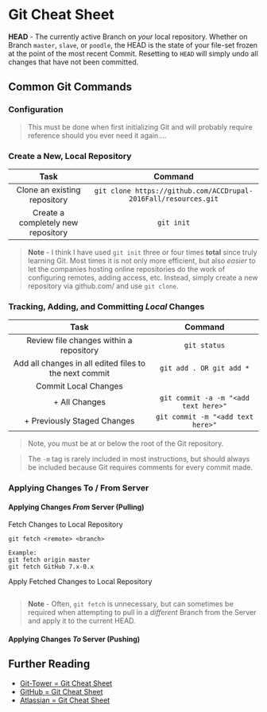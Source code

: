 # Git Cheat Sheet

**HEAD** - The currently active Branch on *your* local repository. Whether on Branch ```master```, ```slave```, or ```poodle```, the HEAD is the state of your file-set frozen at the point of the most recent Commit. Resetting to ```HEAD``` will simply undo all changes that have not been committed.

## Common Git Commands

### Configuration
> This must be done when first initializing Git and will probably require reference should you ever need it again....





### Create a New, Local Repository
| Task  | Command   |
| :---: | :---: |
| Clone an existing repository  | ``` git clone https://github.com/ACCDrupal-2016Fall/resources.git ``` |
| Create a completely new repository  | ```git init```  |

> **Note** - I think I have used ```git init``` three or four times **total** since truly learning Git. Most times it is not only more efficient, but also *easier* to let the companies hosting online repositories do the work of configuring remotes, adding access, etc. Instead, simply create a new repository via github.com/ and use ```git clone```.

### Tracking, Adding, and Committing *Local* Changes
| Task  | Command   |
| :---: | :---: |
| Review file changes within a repository  | ``` git status ``` |
| Add all changes in all edited files to the next commit  | ```git add . OR git add *```  |
| Commit Local Changes  |   |
| + All Changes  | ```git commit -a -m "<add text here>"```  |
| + Previously Staged Changes  | ```git commit -m "<add text here>"```  |
> Note, you must be at or below the root of the Git repository.

> The ```-m``` tag is rarely included in most instructions, but should always be included because Git requires comments for every commit made.

### Applying Changes To / From Server

#### Applying Changes *From* Server (Pulling)
Fetch Changes to Local Repository
```
git fetch <remote> <branch>

Example:
git fetch origin master
git fetch GitHub 7.x-0.x
```
Apply Fetched Changes to Local Repository
```

```

> **Note** - Often, ```git fetch``` is unnecessary, but can sometimes be required when attempting to pull in a *different* Branch from the Server and apply it to the current HEAD.



#### Applying Changes *To* Server (Pushing)

## Further Reading
 * [Git-Tower = Git Cheat Sheet](https://www.git-tower.com/blog/git-cheat-sheet/ "Git-Tower = Git Cheat Sheet")
 * [GitHub = Git Cheat Sheet](https://services.github.com/kit/downloads/github-git-cheat-sheet.pdf "GitHub = Git Cheat Sheet")
 * [Atlassian = Git Cheat Sheet](https://www.atlassian.com/dms/wac/images/.../git/atlassian_git_cheatsheet.pdf "Atlassian = Git Cheat Sheet")  
